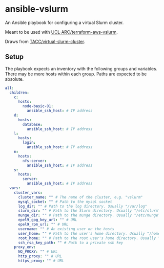 # ansible-vslurm

An Ansible playbook for configuring a virtual Slurm cluster.

Meant to be used with [UCL-ARC/terraform-aws-vslurm](https://github.com/UCL-ARC/terraform-aws-vslurm).

Draws from [TACC/virtual-slurm-cluster](https://github.com/TACC/virtual-slurm-cluster).

## Setup

The playbook expects an inventory with the following groups and variables.
There may be more hosts within each group. Paths are expected to be absolute.

```yaml
all:
  children:
    c:
      hosts:
        node-basic-01:
          ansible_ssh_host: # IP address
    d:
      hosts:
        database:
          ansible_ssh_host: # IP address
    l:
      hosts:
        login:
          ansible_ssh_host: # IP address
    n:
      hosts:
        nfs-server:
          ansible_ssh_host: # IP address
    s:
      hosts:
        server:
          ansible_ssh_host: # IP address
  vars:
    cluster_vars:
      cluster_name: "" # The name of the cluster, e.g. "vslurm"
      mysql_socket: "" # Path to the mysql socket
      log_dir: "" # Path to the log directory. Usually "/var/log"
      slurm_dir: "" # Path to the Slurm directory. Usually "/etc/slurm"
      munge_dir: "" # Path to the munge directory. Usually "/etc/munge"
      epel9_gpg_key_url: "" # URL
      epel9_rpm_url: "" # URL
      username: "" # An existing user on the hosts
      user_home: "" # Path to the user's home directory. Usually "/home/username"
      root_home: "" # Path to the root user's home directory. Usually "/root"
      ssh_rsa_key_path: "" # Path to a private ssh key
    proxy_env:
      NO_PROXY: "" # URL
      http_proxy: "" # URL
      https_proxy: "" # URL
```

